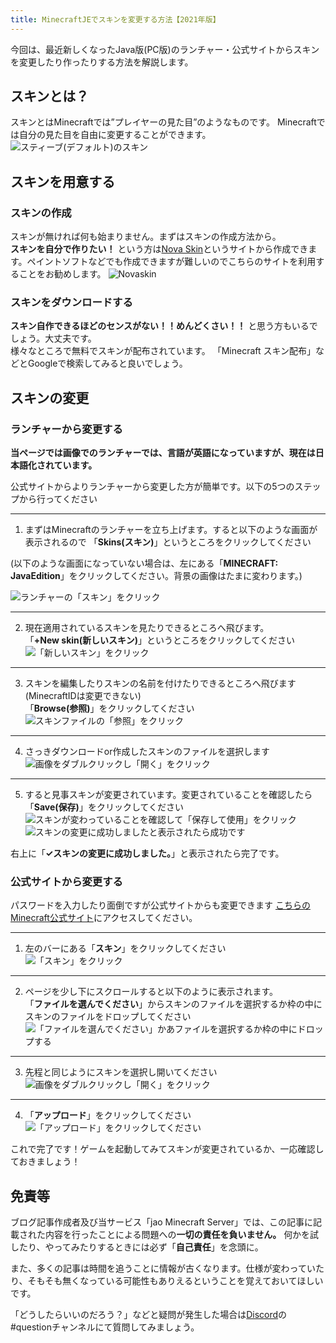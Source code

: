 ```yaml
---
title: MinecraftJEでスキンを変更する方法【2021年版】
---
```


今回は、最近新しくなったJava版(PC版)のランチャー・公式サイトからスキンを変更したり作ったりする方法を解説します。

## スキンとは？
スキンとはMinecraftでは”プレイヤーの見た目”のようなものです。 Minecraftでは自分の見た目を自由に変更することができます。
![スティーブ(デフォルト)のスキン](
https://storage.jaoafa.com/ddd4c990a4a2d65e9af45408cbaea155.png)

## スキンを用意する
### スキンの作成
スキンが無ければ何も始まりません。まずはスキンの作成方法から。  
**スキンを自分で作りたい！** という方は[Nova Skin](http://minecraft.novaskin.me/)というサイトから作成できます。ペイントソフトなどでも作成できますが難しいのでこちらのサイトを利用することをお勧めします。
![Novaskin](https://storage.jaoafa.com/38616d72e31b78fc927fb3d2472b2757.png)

### スキンをダウンロードする
**スキン自作できるほどのセンスがない！！めんどくさい！！** と思う方もいるでしょう。大丈夫です。  
様々なところで無料でスキンが配布されています。
「Minecraft スキン配布」などとGoogleで検索してみると良いでしょう。

## スキンの変更
### ランチャーから変更する
**当ページでは画像でのランチャーでは、言語が英語になっていますが、現在は日本語化されています。**

公式サイトからよりランチャーから変更した方が簡単です。以下の5つのステップから行ってください

---

1. まずはMinecraftのランチャーを立ち上げます。すると以下のような画面が表示されるので
「**Skins(スキン)**」というところをクリックしてください

(以下のような画面になっていない場合は、左にある「**MINECRAFT: JavaEdition**」をクリックしてください。背景の画像はたまに変わります。)

![ランチャーの「スキン」をクリック](https://storage.jaoafa.com/1c05182def0f1de6a3c5e5efa2d70f3c.png)

---

2. 現在適用されているスキンを見たりできるところへ飛びます。  
「**+New skin(新しいスキン)**」というところをクリックしてください
![「新しいスキン」をクリック](https://storage.jaoafa.com/31283daf66abe72f9aebd3bf62465be9.PNG)

---

3. スキンを編集したりスキンの名前を付けたりできるところへ飛びます(MinecraftIDは変更できない)  
「**Browse(参照)**」をクリックしてください
![スキンファイルの「参照」をクリック](https://storage.jaoafa.com/82bd6fd1e01f19eb8140c6b52033c039.PNG)

---

4. さっきダウンロードor作成したスキンのファイルを選択します
![画像をダブルクリックし「開く」をクリック](https://storage.jaoafa.com/844771b94b1a050af73a7a70aacd8240.jpg)

---

5. すると見事スキンが変更されています。変更されていることを確認したら  
「**Save(保存)**」をクリックしてください
![スキンが変わっていることを確認して「保存して使用」をクリック](https://storage.jaoafa.com/5a8da3b4eb10681441069869cfee5698.PNG)
![スキンの変更に成功しましたと表示されたら成功です](https://storage.jaoafa.com/9bc9f16cf03feba61b60a48193972997.PNG)

右上に「**✓スキンの変更に成功しました。**」と表示されたら完了です。

### 公式サイトから変更する
パスワードを入力したり面倒ですが公式サイトからも変更できます
[こちらのMinecraft公式サイト](https://www.minecraft.net/ja-jp/profile/skin)にアクセスしてください。

---

1. 左のバーにある「**スキン**」をクリックしてください
![「スキン」をクリック](https://storage.jaoafa.com/1286ea6296d6c6b6e84e52869b755fd9.png)

---

2. ページを少し下にスクロールすると以下のように表示されます。  
「**ファイルを選んでください**」からスキンのファイルを選択するか枠の中にスキンのファイルをドロップしてください
![「ファイルを選んでください」かあファイルを選択するか枠の中にドロップする](https://storage.jaoafa.com/2f0cde45e59c2026560fb5ebe8fab508.png)

---

3. 先程と同じようにスキンを選択し開いてください
![画像をダブルクリックし「開く」をクリック](https://storage.jaoafa.com/844771b94b1a050af73a7a70aacd8240.jpg)

---

4. 「**アップロード**」をクリックしてください
![「アップロード」をクリックしてください](https://storage.jaoafa.com/e0d317e05e815c04f50def26638641fe.png)

これで完了です！ゲームを起動してみてスキンが変更されているか、一応確認しておきましょう！

## 免責等
ブログ記事作成者及び当サービス「jao Minecraft Server」では、この記事に記載された内容を行ったことによる問題への**一切の責任を負いません。** 何かを試したり、やってみたりするときには必ず「**自己責任**」を念頭に。

また、多くの記事は時間を追うことに情報が古くなります。仕様が変わっていたり、そもそも無くなっている可能性もありえるということを覚えておいてほしいです。

「どうしたらいいのだろう？」などと疑問が発生した場合は[Discord](https://wiki.jaoafa/com/jMS_Gamers_Club)の#questionチャンネルにて質問してみましょう。
